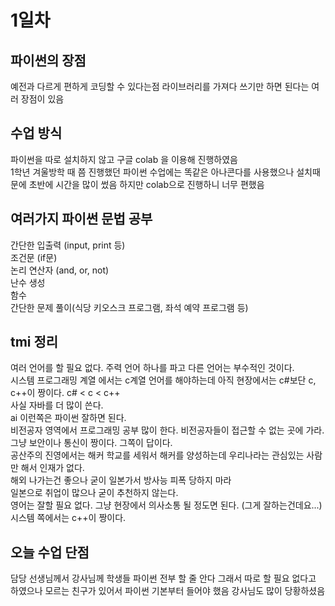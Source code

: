 # 1일차
## 파이썬의 장점  
예전과 다르게 편하게 코딩할 수 있다는점 라이브러리를 가져다 쓰기만 하면 된다는 여러 장점이 있음

## 수업 방식  
파이썬을 따로 설치하지 않고 구글 colab 을 이용해 진행하였음  
1학년 겨울방학 때 쯤 진행했던 파이썬 수업에는 똑같은 아나콘다를 사용했으나 설치때문에 초반에 시간을 많이 썼음 하지만 colab으로 진행하니 너무 편했음

## 여러가지 파이썬 문법 공부
간단한 입출력 (input, print 등)  
조건문 (if문)  
논리 연산자 (and, or, not)  
난수 생성  
함수  
간단한 문제 풀이(식당 키오스크 프로그램, 좌석 예약 프로그램 등)  

## tmi 정리
여러 언어를 할 필요 없다. 주력 언어 하나를 파고 다른 언어는 부수적인 것이다.  
시스템 프로그래밍 계열 에서는 c계열 언어를 해야하는데 아직 현장에서는 c#보단 c, c++이 짱이다.  c# < c < c++  
사실 자바를 더 많이 쓴다.  
ai 이런쪽은 파이썬 잘하면 된다.  
비전공자 영역에서 프로그래밍 공부 많이 한다. 비전공자들이 접근할 수 없는 곳에 가라.  
그냥 보안이나 통신이 짱이다. 그쪽이 답이다.  
공산주의 진영에서는 해커 학교를 세워서 해커를 양성하는데 우리나라는 관심있는 사람만 해서 인재가 없다.    
해외 나가는건 좋으나 굳이 일본가서 방사능 피폭 당하지 마라  
일본으로 취업이 많으나 굳이 추천하지 않는다.  
영어는 잘할 필요 없다. 그냥 현장에서 의사소통 될 정도면 된다. (그게 잘하는건데요...)  
시스템 쪽에서는 c++이 짱이다.  

## 오늘 수업 단점
담당 선생님께서 강사님께 학생들 파이썬 전부 할 줄 안다 그래서 따로 할 필요 없다고 하였으나 모르는 친구가 있어서 파이썬 기본부터 들어야 했음 강사님도 많이 당황하셨음  
